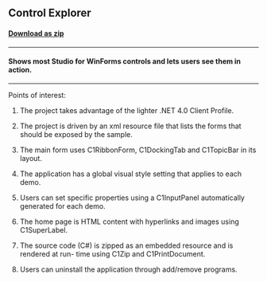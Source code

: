 ## Control Explorer
#### [Download as zip](https://minhaskamal.github.io/DownGit/#/home?url=https://github.com/GrapeCity/ComponentOne-WinForms-Samples/tree/master/NetFramework\Localization\Ko\ControlExplorer)
____
#### Shows most Studio for WinForms controls and lets users see them in action.
____
Points of interest: 

1) The project takes advantage of the lighter .NET 4.0 Client Profile. 

2) The project is driven by an xml resource file that lists the forms that should be exposed by the sample. 

3) The main form uses C1RibbonForm, C1DockingTab and C1TopicBar in its layout. 

4) The application has a global visual style setting that applies to each demo. 

5) Users can set specific properties using a C1InputPanel automatically generated for each demo. 

6) The home page is HTML content with hyperlinks and images using C1SuperLabel. 

7) The source code (C#) is zipped as an embedded resource and is rendered at run- time using C1Zip and C1PrintDocument. 

8) Users can uninstall the application through add/remove programs. 